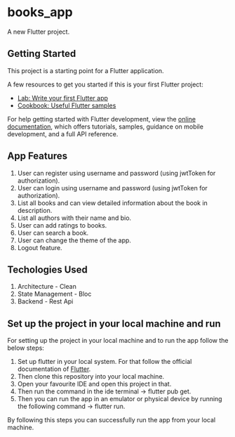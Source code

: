 # books_app

A new Flutter project.

## Getting Started

This project is a starting point for a Flutter application.

A few resources to get you started if this is your first Flutter project:

- [Lab: Write your first Flutter app](https://docs.flutter.dev/get-started/codelab)
- [Cookbook: Useful Flutter samples](https://docs.flutter.dev/cookbook)

For help getting started with Flutter development, view the
[online documentation](https://docs.flutter.dev/), which offers tutorials,
samples, guidance on mobile development, and a full API reference.

## App Features

1. User can register using username and password (using jwtToken for authorization).
2. User can login using username and password (using jwtToken for authorization).
3. List all books and can view detailed information about the book in description.
4. List all authors with their name and bio.
5. User can add ratings to books.
6. User can search a book.
7. User can change the theme of the app.
8. Logout feature.

## Techologies Used

1. Architecture - Clean
2. State Management - Bloc
3. Backend - Rest Api

## Set up the project in your local machine and run

For setting up the project in your local machine and to run the app follow the below steps:

1. Set up flutter in your local system. For that follow the official documentation of  [Flutter](https://docs.flutter.dev/get-started).
2. Then clone this repository into your local machine.
3. Open your favourite IDE and open this project in that.
4. Then run the command in the ide terminal -> flutter pub get.
5. Then you can run the app in an emulator or physical device by running the following command -> flutter run.

By following this steps you can successfully run the app from your local machine.
